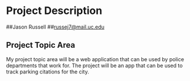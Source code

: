 # Project Description 

##Jason Russell
##russej7@mail.uc.edu

## Project Topic Area 

My project topic area will be a web application that can be used by police departments 
that work for. The project will be an app that can be used to track parking citations for the city. 